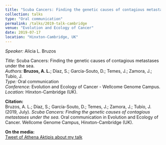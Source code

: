 ```yaml
---
title: "Scuba Cancers: Finding the genetic causes of contagious metastases under the sea"
collection: talks
type: "Oral communication"
permalink: /talks/2019-talk-cambridge
venue: "Evolution and Ecology of Cancer"
date: 2019-07-17
location: "Hinxton-Cambridge, UK"
---
```


*Speaker:* Alicia L. Bruzos  

*Title:* Scuba Cancers: Finding the genetic causes of contagious metastases under the sea.  
*Authors:* **Bruzos, A. L.**; Díaz, S.; García-Souto, D.; Temes, J.; Zamora, J.; Tubío, J.  
*Type:* Oral communication  
*Conference:* Evolution and Ecology of Cancer - Wellcome Genome Campus.  
*Location:* Hinxton-Cambridge (UK).  

**Citation:**  
Bruzos, A. L.; Díaz, S.; García-Souto, D.; Temes, J.; Zamora, J.; Tubío, J. (2019, July). _Scuba Cancers: Finding the genetic causes of contagious metastases under the sea._ Oral communication in Evolution and Ecology of Cancer. Wellcome Genome Campus, Hinxton-Cambridge (UK).

**On the media:**  
[Tweet of Athena Aktipis about my talk](https://twitter.com/AthenaAktipis/status/1152171832197439488)

